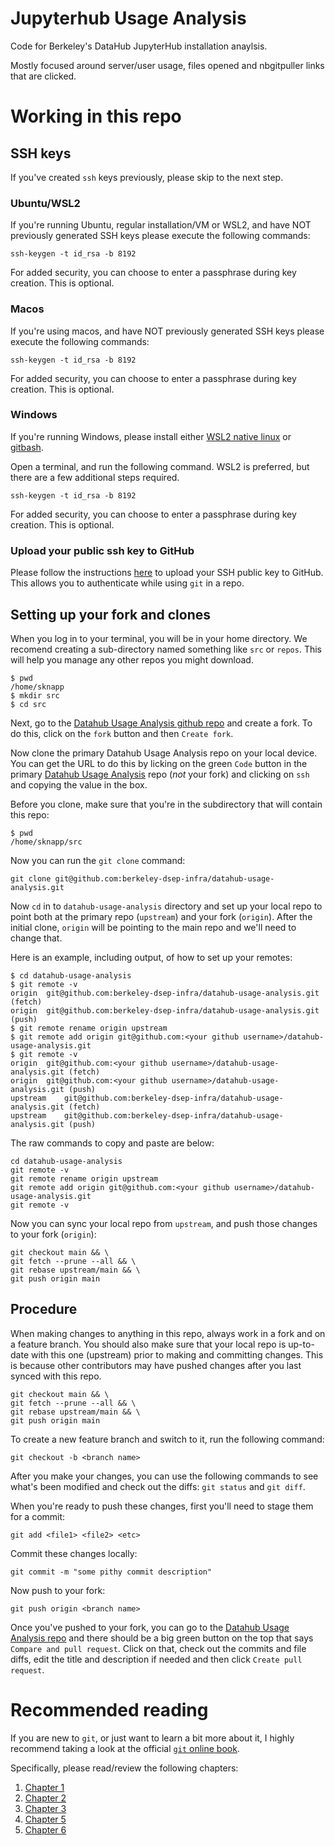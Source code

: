 # Jupyterhub Usage Analysis
Code for Berkeley's DataHub JupyterHub installation anaylsis.

Mostly focused around server/user usage, files opened and nbgitpuller links
that are clicked.

# Working in this repo

## SSH keys
If you've created `ssh` keys previously, please skip to the next step.

### Ubuntu/WSL2
If you're running Ubuntu, regular installation/VM or WSL2, and have NOT
previously generated SSH keys please execute the following commands:
```
ssh-keygen -t id_rsa -b 8192
```
For added security, you can choose to enter a passphrase during key creation.
This is optional.

### Macos
If you're using macos, and have NOT previously generated SSH keys please
execute the following commands:
```
ssh-keygen -t id_rsa -b 8192
```
For added security, you can choose to enter a passphrase during key creation.
This is optional.

### Windows
If you're running Windows, please install either [WSL2 native linux](https://learn.microsoft.com/en-us/windows/wsl/install) 
or [gitbash](https://www.git-scm.com/download/win).

Open a terminal, and run the following command.  WSL2 is preferred, but there
are a few additional steps required.

```
ssh-keygen -t id_rsa -b 8192
```
For added security, you can choose to enter a passphrase during key creation.
This is optional.

### Upload your public ssh key to GitHub
Please follow the instructions [here](https://docs.github.com/en/authentication/connecting-to-github-with-ssh/adding-a-new-ssh-key-to-your-github-account) 
to upload your SSH public key to GitHub.  This allows you to authenticate while
using `git` in a repo.

## Setting up your fork and clones

When you log in to your terminal, you will be in your home directory.  We
recomend creating a sub-directory named something like `src` or `repos`.  This
will help you manage any other repos you might download.

```
$ pwd
/home/sknapp
$ mkdir src
$ cd src
```

Next, go to the [Datahub Usage Analysis github repo](https://github.com/berkeley-dsep-infra/datahub-usage-analysis/)
and create a fork.  To do this, click on the `fork` button and then
`Create fork`.

Now clone the primary Datahub Usage Analysis repo on your local device.  You
can get the URL to do this by licking on the green `Code` button in the primary
[Datahub Usage Analysis](https://github.com/berkeley-dsep-infra/datahub-usage-analysis/)
repo (*not* your fork) and clicking on `ssh` and copying the value in the box.

Before you clone, make sure that you're in the subdirectory that will contain
this repo:
```
$ pwd
/home/sknapp/src
```

Now you can run the `git clone` command:
```
git clone git@github.com:berkeley-dsep-infra/datahub-usage-analysis.git
```

Now `cd` in to `datahub-usage-analysis` directory and set up your local repo
to point both at the primary repo (`upstream`) and your fork (`origin`).  After
the initial clone, `origin` will be pointing to the main repo and we'll need
to change that.

Here is an example, including output, of how to set up your remotes:
```
$ cd datahub-usage-analysis
$ git remote -v
origin	git@github.com:berkeley-dsep-infra/datahub-usage-analysis.git (fetch)
origin	git@github.com:berkeley-dsep-infra/datahub-usage-analysis.git (push)
$ git remote rename origin upstream
$ git remote add origin git@github.com:<your github username>/datahub-usage-analysis.git
$ git remote -v
origin	git@github.com:<your github username>/datahub-usage-analysis.git (fetch)
origin	git@github.com:<your github username>/datahub-usage-analysis.git (push)
upstream	git@github.com:berkeley-dsep-infra/datahub-usage-analysis.git (fetch)
upstream	git@github.com:berkeley-dsep-infra/datahub-usage-analysis.git (push)
```

The raw commands to copy and paste are below:
```
cd datahub-usage-analysis
git remote -v
git remote rename origin upstream
git remote add origin git@github.com:<your github username>/datahub-usage-analysis.git
git remote -v
```

Now you can sync your local repo from `upstream`, and push those changes to
your fork (`origin`):
```
git checkout main && \
git fetch --prune --all && \
git rebase upstream/main && \
git push origin main
```

## Procedure
When making changes to anything in this repo, always work in a fork and on a
feature branch.  You should also make sure that your local repo is up-to-date
with this one (upstream) prior to making and committing changes. This is
because other contributors may have pushed changes after you last synced with
this repo.

```
git checkout main && \
git fetch --prune --all && \
git rebase upstream/main && \
git push origin main
```

To create a new feature branch and switch to it, run the following command:
```
git checkout -b <branch name>
```

After you make your changes, you can use the following commands to see
what's been modified and check out the diffs:  `git status` and `git diff`.


When you're ready to push these changes, first you'll need to stage them for a
commit:
```
git add <file1> <file2> <etc>
```

Commit these changes locally:
```
git commit -m "some pithy commit description"
```

Now push to your fork:
```
git push origin <branch name>
```

Once you've pushed to your fork, you can go to the
[Datahub Usage Analysis repo](https://github.com/berkeley-dsep-infra/datahub-usage-analysis)
and there should be a big green button on the top that says `Compare and pull request`.
Click on that, check out the commits and file diffs, edit the title and
description if needed and then click `Create pull request`.

# Recommended reading
If you are new to `git`, or just want to learn a bit more about it, I highly
recommend taking a look at the official [`git` online book](https://www.git-scm.com/book/en/v2).

Specifically, please read/review the following chapters:
1. [Chapter 1](https://www.git-scm.com/book/en/v2/Getting-Started-About-Version-Control)
2. [Chapter 2](https://www.git-scm.com/book/en/v2/Getting-Started-About-Version-Control)
3. [Chapter 3](https://www.git-scm.com/book/en/v2/Git-Branching-Branches-in-a-Nutshell)
4. [Chapter 5](https://www.git-scm.com/book/en/v2/Distributed-Git-Distributed-Workflows)
5. [Chapter 6](https://www.git-scm.com/book/en/v2/GitHub-Account-Setup-and-Configuration)
